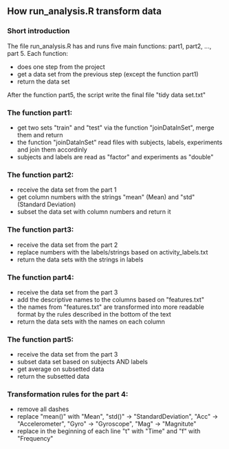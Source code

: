 ## How run_analysis.R transform data

### Short introduction

The file run_analysis.R has and runs five main functions: part1, part2, ..., part 5. Each function:

- does one step from the project
- get a data set from the previous step (except the function part1)
- return the data set

After the function part5, the script write the final file "tidy data set.txt"

### The function part1:

- get two sets "train" and "test" via the function "joinDataInSet", merge them and return
- the function "joinDataInSet" read files with subjects, labels, experiments and join them accordinly
- subjects and labels are read as "factor" and experiments as "double"

### The function part2:

- receive the data set from the part 1
- get column numbers with the strings "mean" (Mean) and "std" (Standard Deviation)
- subset the data set with column numbers and return it

### The function part3:

- receive the data set from the part 2
- replace numbers with the labels/strings based on activity_labels.txt
- return the data sets with the strings in labels

### The function part4:

- receive the data set from the part 3
- add the descriptive names to the columns based on "features.txt"
- the names from "features.txt" are transformed into more readable format by the rules described in the bottom of the text
- return the data sets with the names on each column

### The function part5:

- receive the data set from the part 3
- subset data set based on subjects AND labels
- get average on subsetted data
- return the subsetted data

### Transformation rules for the part 4:

- remove all dashes
- replace "mean()" with "Mean", "std()" -> "StandardDeviation", "Acc" -> "Accelerometer", "Gyro" -> "Gyroscope", "Mag" -> "Magnitute"
- replace in the beginning of each line "t" with "Time" and "f" with "Frequency"

